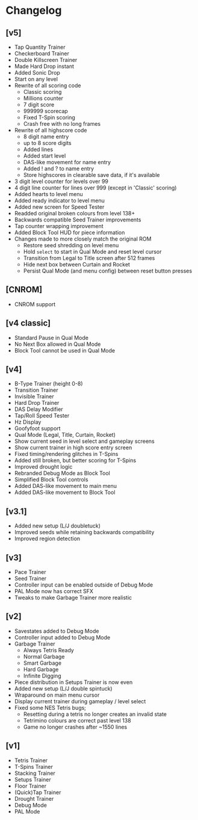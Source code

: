 # Changelog
## [v5]
* Tap Quantity Trainer
* Checkerboard Trainer
* Double Killscreen Trainer
* Made Hard Drop instant
* Added Sonic Drop
* Start on any level
* Rewrite of all scoring code
    * Classic scoring
    * Millions counter 
    * 7 digit score
    * 999999 scorecap 
    * Fixed T-Spin scoring
    * Crash free with no long frames
* Rewrite of all highscore code
    * 8 digit name entry
    * up to 8 score digits
    * Added lines
    * Added start level
    * DAS-like movement for name entry
    * Added ! and ? to name entry
    * Store highscores in clearable save data, if it's available
* 3 digit level counter for levels over 99
* 4 digit line counter for lines over 999 (except in 'Classic' scoring)
* Added hearts to level menu
* Added ready indicator to level menu
* Added new screen for Speed Tester
* Readded original broken colours from level 138+
* Backwards compatible Seed Trainer improvements
* Tap counter wrapping improvement
* Added Block Tool HUD for piece information
* Changes made to more closely match the original ROM
    * Restore seed shredding on level menu
    * Hold `select` to start in Qual Mode and reset level cursor 
    * Transition from Legal to Title screen after 512 frames
    * Hide next box between Curtain and Rocket
    * Persist Qual Mode (and menu config) between reset button presses

## [CNROM]
* CNROM support

## [v4 classic]
- Standard Pause in Qual Mode
- No Next Box allowed in Qual Mode
- Block Tool cannot be used in Qual Mode

## [v4]
- B-Type Trainer (height 0-8)
- Transition Trainer
- Invisible Trainer
- Hard Drop Trainer
- DAS Delay Modifier
- Tap/Roll Speed Tester
- Hz Display
- Goofyfoot support
- Qual Mode (Legal, Title, Curtain, Rocket)
- Show current seed in level select and gameplay screens
- Show current trainer in high score entry screen
- Fixed timing/rendering glitches in T-Spins
- Added still broken, but better scoring for T-Spins
- Improved drought logic
- Rebranded Debug Mode as Block Tool
- Simplified Block Tool controls
- Added DAS-like movement to main menu
- Added DAS-like movement to Block Tool

## [v3.1]
- Added new setup (L/J doubletuck)
- Improved seeds while retaining backwards compatibility
- Improved region detection

## [v3]
- Pace Trainer
- Seed Trainer
- Controller input can be enabled outside of Debug Mode
- PAL Mode now has correct SFX
- Tweaks to make Garbage Trainer more realistic

## [v2]
- Savestates added to Debug Mode
- Controller input added to Debug Mode
- Garbage Trainer
    - Always Tetris Ready
    - Normal Garbage
    - Smart Garbage 
    - Hard Garbage
    - Infinite Digging
- Piece distribution in Setups Trainer is now even
- Added new setup (L/J double spintuck)
- Wraparound on main menu cursor
- Display current trainer during gameplay / level select
- Fixed some NES Tetris bugs;
    - Resetting during a tetris no longer creates an invalid state
    - Tetrimino colours are correct past level 138
    - Game no longer crashes after ~1550 lines

## [v1]
- Tetris Trainer
- T-Spins Trainer
- Stacking Trainer
- Setups Trainer
- Floor Trainer
- (Quick)Tap Trainer
- Drought Trainer
- Debug Mode
- PAL Mode
